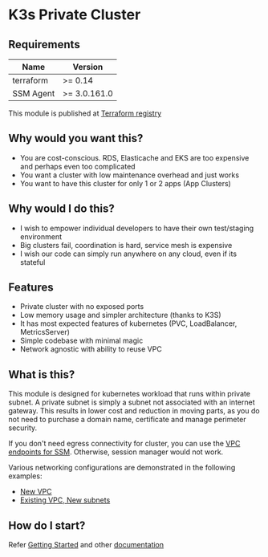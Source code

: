 # K3s Private Cluster

## Requirements

| Name      | Version      |
| --------- | ------------ |
| terraform | >= 0.14      |
| SSM Agent | >= 3.0.161.0 |

This module is published at [Terraform registry](https://registry.terraform.io/modules/sagittaros/private-cloud/k3s/latest)

## Why would you want this?

- You are cost-conscious. RDS, Elasticache and EKS are too expensive and perhaps even too complicated
- You want a cluster with low maintenance overhead and just works
- You want to have this cluster for only 1 or 2 apps (App Clusters)

## Why would I do this?

- I wish to empower individual developers to have their own test/staging environment
- Big clusters fail, coordination is hard, service mesh is expensive
- I wish our code can simply run anywhere on any cloud, even if its stateful

## Features

- Private cluster with no exposed ports
- Low memory usage and simpler architecture (thanks to K3S)
- It has most expected features of kubernetes (PVC, LoadBalancer, MetricsServer)
- Simple codebase with minimal magic
- Network agnostic with ability to reuse VPC

## What is this?

This module is designed for kubernetes workload that runs within private subnet. A private subnet is simply a subnet not associated with an internet gateway. This results in lower cost and reduction in moving parts, as you do not need to purchase a domain name, certificate and manage perimeter security.

If you don't need egress connectivity for cluster, you can use the [VPC endpoints for SSM](./extras/ssm_vpc_endpoints). Otherwise, session manager would not work.

Various networking configurations are demonstrated in the following examples:

- [New VPC](./examples/k3s-in-new-vpc)
- [Existing VPC, New subnets](./examples/k3s-in-existing-vpc)

## How do I start?

Refer [Getting Started](./docs/getting-started.md) and other [documentation](./docs)
